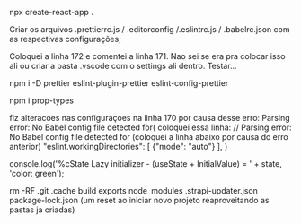 npx create-react-app .

Criar os arquivos .prettierrc.js / .editorconfig /.eslintrc.js / .babelrc.json
com as respectivas configurações;

Coloquei a linha 172 e comentei a linha 171. Nao sei se era pra colocar isso ali
ou criar a pasta .vscode com o settings ali dentro. Testar...

npm i -D prettier eslint-plugin-prettier eslint-config-prettier

npm i prop-types

fiz alteracoes nas configuraçoes na linha 170 por causa desse erro: Parsing error: No Babel config file detected for( coloquei essa linha:
// Parsing error: No Babel config file detected for (coloquei a linha abaixo por causa do erro anterior)
  "eslint.workingDirectories": [
    {"mode": "auto"}
],
 )


 console.log('%cState Lazy initializer - (useState + InitialValue) = ' + state, 'color: green');

rm -RF .git .cache build exports node_modules .strapi-updater.json package-lock.json (um reset ao iniciar novo projeto reaproveitando as pastas ja criadas)
